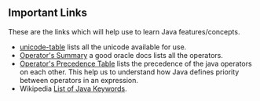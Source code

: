 Important Links
--

These are the links which will help use to learn Java features/concepts.

- [unicode-table](https://unicode-table.com/en/) lists all the unicode available for use.
- [Operator's Summary](https://docs.oracle.com/javase/tutorial/java/nutsandbolts/opsummary.html) a good oracle docs lists all the operators.
- [Operator's Precedence Table](http://www.cs.bilkent.edu.tr/~guvenir/courses/CS101/op_precedence.html) lists the precedence of the java operators on each other. This help us to understand how Java defines priority between operators in an expression.
- Wikipedia [List of Java Keywords](https://en.wikipedia.org/wiki/List_of_Java_keywords).